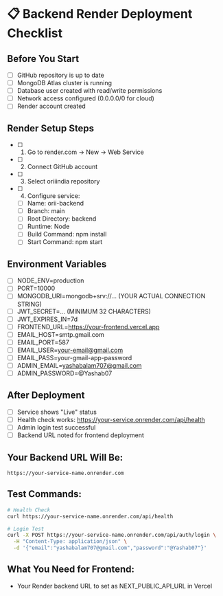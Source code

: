 # 📋 Backend Render Deployment Checklist

## Before You Start
- [ ] GitHub repository is up to date
- [ ] MongoDB Atlas cluster is running
- [ ] Database user created with read/write permissions
- [ ] Network access configured (0.0.0.0/0 for cloud)
- [ ] Render account created

## Render Setup Steps
- [ ] 1. Go to render.com → New → Web Service
- [ ] 2. Connect GitHub account
- [ ] 3. Select oriiindia repository
- [ ] 4. Configure service:
  - [ ] Name: orii-backend
  - [ ] Branch: main
  - [ ] Root Directory: backend
  - [ ] Runtime: Node
  - [ ] Build Command: npm install
  - [ ] Start Command: npm start

## Environment Variables
- [ ] NODE_ENV=production
- [ ] PORT=10000
- [ ] MONGODB_URI=mongodb+srv://... (YOUR ACTUAL CONNECTION STRING)
- [ ] JWT_SECRET=... (MINIMUM 32 CHARACTERS)
- [ ] JWT_EXPIRES_IN=7d
- [ ] FRONTEND_URL=https://your-frontend.vercel.app
- [ ] EMAIL_HOST=smtp.gmail.com
- [ ] EMAIL_PORT=587
- [ ] EMAIL_USER=your-email@gmail.com
- [ ] EMAIL_PASS=your-gmail-app-password
- [ ] ADMIN_EMAIL=yashabalam707@gmail.com
- [ ] ADMIN_PASSWORD=@Yashab07

## After Deployment
- [ ] Service shows "Live" status
- [ ] Health check works: https://your-service.onrender.com/api/health
- [ ] Admin login test successful
- [ ] Backend URL noted for frontend deployment

## Your Backend URL Will Be:
```
https://your-service-name.onrender.com
```

## Test Commands:
```bash
# Health Check
curl https://your-service-name.onrender.com/api/health

# Login Test
curl -X POST https://your-service-name.onrender.com/api/auth/login \
  -H "Content-Type: application/json" \
  -d '{"email":"yashabalam707@gmail.com","password":"@Yashab07"}'
```

## What You Need for Frontend:
- Your Render backend URL to set as NEXT_PUBLIC_API_URL in Vercel